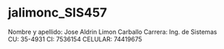 # jalimonc_SIS457
Nombre y apellido: Jose Aldrin Limon Carballo Carrera: Ing. de Sistemas CU: 35-4931 CI: 7536154 CELULAR: 74419675

